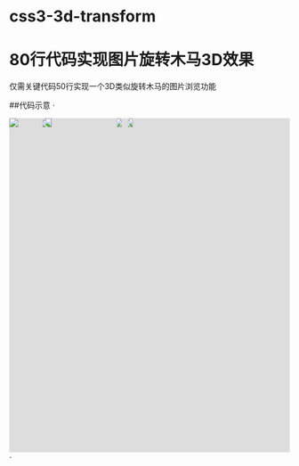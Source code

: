 # css3-3d-transform
# 80行代码实现图片旋转木马3D效果
仅需关键代码50行实现一个3D类似旋转木马的图片浏览功能

##代码示意
·
<!DOCTYPE html>
<html>
<head>
    <title>Css3-3d-transform__实现图片旋转木马3D效果</title>
</head>
<style>
#doc{
	height: 600px;
	position: relative;
	overflow: hidden;
	background-color: #ddd;
}

#stage{
	width: 1000px;
	margin: 100px auto 0 auto;
	height: 400px;
	-webkit-perspective: 800px;
	   -moz-perspective: 800px;
            perspective: 800px;
	
	-webkit-transition: top .5s;

	position: relative;
}

#container{
	position: absolute;
	width: 128px;
	height: 72px;
	left: 50%;
	top:50%;
	margin-left: -64px;
	margin-top: -36px;
	cursor: pointer;

	-webkit-transition: -webkit-transform 1s;
	   -moz-transition: -moz-transform 1s;
	        transition: transform 1s;
	
	-webkit-transform-style: preserve-3d;
	   -moz-transform-style: preserve-3d;
	        transform-style: preserve-3d;
}

.piece{
	width: 128px;
	overflow: hidden;
	box-shadow: 0 1px 3px rgba(0,0,0,.5);
	-webkit-transition: opacity 1s, -webkit-transform 1s;
       -moz-transition: opacity 1s, -moz-transform 1s;
            transition: opacity 1s, transform 1s;
			
	position: absolute;
	bottom: 0;
}
</style>
<body>
	<div id="doc">
		<div id="stage">
			<div id="container">
				<!--此处可上传自己的图片-->
				<img src="../static/images/1.png" class='piece' style="-webkit-transform: rotateY(0deg) translateZ(196px);">
				<img src="../static/images/2.png" class='piece' style="-webkit-transform: rotateY(60deg) translateZ(196px);">
				<img src="../static/images/3.png" class='piece' style="-webkit-transform: rotateY(120deg) translateZ(196px);">
				<img src="../static/images/1.png" class='piece' style="-webkit-transform: rotateY(180deg) translateZ(196px);">
				<img src="../static/images/2.png" class='piece' style="-webkit-transform: rotateY(240deg) translateZ(196px);">
				<img src="../static/images/4.png" class='piece' style="-webkit-transform: rotateY(300deg) translateZ(196px);">
			</div>
		</div>
	</div>
</body>

<script>
	(function(){
		var indexPiece = 0,
			rotateDeg = 0,
			eleContainer = document.getElementById('container');

		// alert('start');
		eleContainer.addEventListener("click",function(){
			// alert('in');
			rotateDeg = 60*++indexPiece;
			eleContainer.style.transform = "rotateY("+rotateDeg+"deg)";
		})
	})();
</script>
</html>
·
